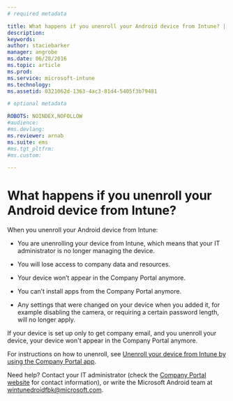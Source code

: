 ```yaml
---
# required metadata

title: What happens if you unenroll your Android device from Intune? | Microsoft Intune
description:
keywords:
author: staciebarker
manager: angrobe
ms.date: 06/28/2016
ms.topic: article
ms.prod:
ms.service: microsoft-intune
ms.technology:
ms.assetid: 0321062d-1363-4ac3-81d4-5405f3b79481

# optional metadata

ROBOTS: NOINDEX,NOFOLLOW
#audience:
#ms.devlang:
ms.reviewer: arnab
ms.suite: ems
#ms.tgt_pltfrm:
#ms.custom:

---
```



# What happens if you unenroll your Android device from Intune?

When you unenroll your Android device from Intune:

-   You are unenrolling your device from Intune, which means that your IT administrator is no longer managing the device.

-	You will lose access to company data and resources.

-   Your device won’t appear in the Company Portal anymore.

-   You can’t install apps from the Company Portal anymore.

-   Any settings that were changed on your device when you added it, for example disabling the camera, or requiring a certain password length, will no longer apply.

If your device is set up only to get company email, and you unenroll your device, your device won't appear in the Company Portal anymore.

For instructions on how to unenroll, see [Unenroll your device from Intune by using the Company Portal app](unenroll-your-device-from-intune-android.md).

Need help? Contact your IT administrator (check the [Company Portal website](http://portal.manage.microsoft.com) for contact information), or write the Microsoft Android team at wintunedroidfbk@microsoft.com.

